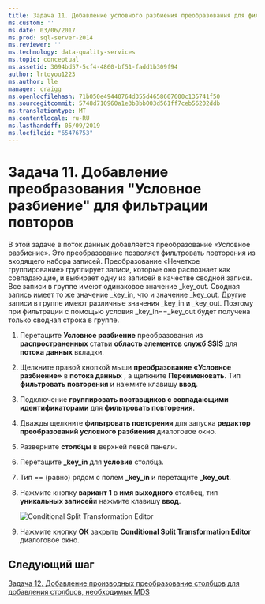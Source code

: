 ```yaml
---
title: Задача 11. Добавление условного разбиения преобразования для фильтрации повторений | Документация Майкрософт
ms.custom: ''
ms.date: 03/06/2017
ms.prod: sql-server-2014
ms.reviewer: ''
ms.technology: data-quality-services
ms.topic: conceptual
ms.assetid: 3094bd57-5cf4-4860-bf51-fadd1b309f94
author: lrtoyou1223
ms.author: lle
manager: craigg
ms.openlocfilehash: 71b050e49440764d355d4658607600c135741f50
ms.sourcegitcommit: 5748d710960a1e3b8bb003d561ff7ceb56202ddb
ms.translationtype: MT
ms.contentlocale: ru-RU
ms.lasthandoff: 05/09/2019
ms.locfileid: "65476753"
---
```

# <a name="task-11-adding-conditional-split-transform-to-filter-duplicates"></a>Задача 11. Добавление преобразования "Условное разбиение" для фильтрации повторов
  В этой задаче в поток данных добавляется преобразование «Условное разбиение». Это преобразование позволяет фильтровать повторения из входящего набора записей. Преобразование «Нечеткое группирование» группирует записи, которые оно распознает как совпадающие, и выбирает одну из записей в качестве сводной записи. Все записи в группе имеют одинаковое значение _key_out. Сводная запись имеет то же значение _key_in, что и значение _key_out. Другие записи в группе имеют различные значения _key_in и _key_out. Поэтому при фильтрации с помощью условия _key_in==_key_out будет получена только сводная строка в группе.  
  
1.  Перетащите **Условное разбиение** преобразования из **распространенных** статьи **область элементов служб SSIS** для **потока данных** вкладки.  
  
2.  Щелкните правой кнопкой мыши **преобразование «Условное разбиение»** в **потока данных** , а щелкните **Переименовать**. Тип **фильтровать повторения** и нажмите клавишу **ввод**.  
  
3.  Подключение **группировать поставщиков с совпадающими идентификаторами** для **фильтровать повторения**.  
  
4.  Дважды щелкните **фильтровать повторения** для запуска **редактор преобразований условного разбиения** диалоговое окно.  
  
5.  Разверните **столбцы** в верхней левой панели.  
  
6.  Перетащите **_key_in** для **условие** столбца.  
  
7.  Тип == (равно) рядом с полем **_key_in** и перетащите **_key_out**.  
  
8.  Нажмите кнопку **вариант 1** в **имя выходного** столбец, тип **уникальных записей**и нажмите клавишу **ввод**.  
  
     ![Conditional Split Transformation Editor](../../2014/tutorials/media/et-addingconditionalsplittransformtofilterduplicates.jpg "Conditional Split Transformation Editor")  
  
9. Нажмите кнопку **ОК** закрыть **Conditional Split Transformation Editor** диалоговое окно.  
  
## <a name="next-step"></a>Следующий шаг  
 [Задача 12. Добавление производных преобразование столбцов для добавления столбцов, необходимых MDS](../../2014/tutorials/task-12-adding-derived-column-transform-to-add-columns-required-by-mds.md)  
  
  
